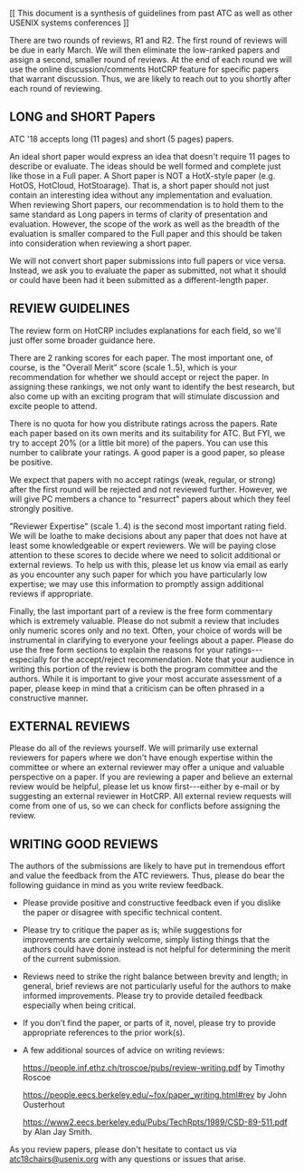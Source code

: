 
[[ This document is a synthesis of guidelines from past ATC as well
as other USENIX systems conferences ]]


There are two rounds of reviews, R1 and R2.  The first round of reviews
will be due in early March.  We will then eliminate the low-ranked papers
and assign a second, smaller round of reviews.  At the end of each round
we will use the online discussion/comments HotCRP feature for specific
papers that warrant discussion.  Thus, we are likely to reach out to you
shortly after each round of reviewing.


## LONG and SHORT Papers

ATC '18 accepts long (11 pages) and short (5 pages) papers.

An ideal short paper would express an idea that doesn't require 11 pages
to describe or evaluate. The ideas should be well formed and complete just
like those in a Full paper.  A Short paper is NOT a HotX-style paper
(e.g. HotOS, HotCloud, HotStoarage).  That is, a short paper should not
just contain an interesting idea without any implementation and
evaluation.  When reviewing Short papers, our recommendation is to hold
them to the same standard as Long papers in terms of clarity of
presentation and evaluation.  However, the scope of the work as well as
the breadth of the evaluation is smaller compared to the Full paper and
this should be taken into consideration when reviewing a short paper.

We will not convert short paper submissions into full papers or vice
versa.  Instead, we ask you to evaluate the paper as submitted, not what
it should or could have been had it been submitted as a different-length
paper.


## REVIEW GUIDELINES

The review form on HotCRP includes explanations for each field, so we'll
just offer some broader guidance here.

There are 2 ranking scores for each paper. The most important one, of
course, is the "Overall Merit" score (scale 1..5), which is your
recommendation for whether we should accept or reject the paper.  In
assigning these rankings, we not only want to identify the best research,
but also come up with an exciting program that will stimulate discussion
and excite people to attend.

There is no quota for how you distribute ratings across the papers.  Rate
each paper based on its own merits and its suitability for ATC.  But FYI,
we try to accept 20% (or a little bit more) of the papers. You can use
this number to calibrate your ratings.  A good paper is a good
paper, so please be positive.  

We expect that papers with no accept ratings (weak, regular, or strong)
after the first round will be rejected and not reviewed further. However,
we will give PC members a chance to "resurrect" papers about which they
feel strongly positive.

"Reviewer Expertise" (scale 1..4) is the second most important rating
field.  We will be loathe to make decisions about any paper that does not
have at least some knowledgeable or expert reviewers.  We will be paying
close attention to these scores to decide where we need to solicit
additional or external reviews. To help us with this, please let us know
via email as early as you encounter any such paper for which you have
particularly low expertise; we may use this information to promptly assign
additional reviews if appropriate.

Finally, the last important part of a review is the free form commentary
which is extremely valuable.  Please do not submit a review that includes
only numeric scores only and no text.  Often, your choice of words will be
instrumental in clarifying to everyone your feelings about a paper. Please
do use the free form sections to explain the reasons for your
ratings---especially for the accept/reject recommendation.  Note that your
audience in writing this portion of the review is both the program
committee and the authors.  While it is important to give your most
accurate assessment of a paper, please keep in mind that a criticism can
be often phrased in a constructive manner.


## EXTERNAL REVIEWS

Please do all of the reviews yourself.  We will primarily use external
reviewers for papers where we don't have enough expertise within the
committee or where an external reviewer may offer a unique and valuable
perspective on a paper. If you are reviewing a paper and believe an
external review would be helpful, please let us know first---either by
e-mail or by suggesting an external reviewer in HotCRP. All external
review requests will come from one of us, so we can check for conflicts
before assigning the review.


## WRITING GOOD REVIEWS

The authors of the submissions are likely to have put in tremendous effort
and value the feedback from the ATC reviewers. Thus, please do bear the
following guidance in mind as you write review feedback.

* Please provide positive and constructive feedback even if you dislike
  the paper or disagree with specific technical content.

* Please try to critique the paper as is; while suggestions for
  improvements are certainly welcome, simply listing things that the
  authors could have done instead is not helpful for determining the merit
  of the current submission.

* Reviews need to strike the right balance between brevity and length; in
  general, brief reviews are not particularly useful for the authors to
  make informed improvements. Please try to provide detailed feedback
  especially when being critical.

* If you don’t find the paper, or parts of it, novel, please try to
  provide appropriate references to the prior work(s).

* A few additional sources of advice on writing reviews: 

  https://people.inf.ethz.ch/troscoe/pubs/review-writing.pdf by Timothy Roscoe

  https://people.eecs.berkeley.edu/~fox/paper_writing.html#rev by John Ousterhout

  https://www2.eecs.berkeley.edu/Pubs/TechRpts/1989/CSD-89-511.pdf by Alan Jay Smith. 

As you review papers, please don't hesitate to contact us via
atc18chairs@usenix.org with any questions or issues that arise.




